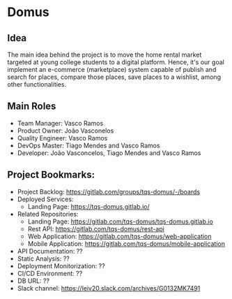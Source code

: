 # Domus

## Idea
The main idea behind the project is to move the home rental market targeted at young college students to a digital platform. Hence, it's our goal implement an e-commerce (marketplace) system capable of publish and search for places, compare those places, save places to a wishlist, among other functionalities.


## Main Roles
- Team Manager: Vasco Ramos
- Product Owner: João Vasconelos
- Quality Engineer: Vasco Ramos
- DevOps Master: Tiago Mendes and Vasco Ramos
- Developer: João Vasconcelos, Tiago Mendes and Vasco Ramos

## Project Bookmarks:
- Project Backlog: https://gitlab.com/groups/tqs-domus/-/boards
- Deployed Services:
    * Landing Page: https://tqs-domus.gitlab.io/
- Related Repositories:
    * Landing Page: https://gitlab.com/tqs-domus/tqs-domus.gitlab.io
    * Rest API: https://gitlab.com/tqs-domus/rest-api
    * Web Application: https://gitlab.com/tqs-domus/web-application
    * Mobile Application: https://gitlab.com/tqs-domus/mobile-application
- API Documentation: ??
- Static Analysis: ??
- Deployment Monitorization: ??
- CI/CD Environment: ??
- DB URL: ??
- Slack channel: https://leiv20.slack.com/archives/G0132MK7491
